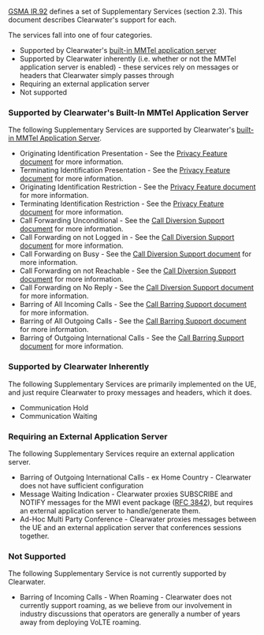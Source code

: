 [GSMA IR.92](http://www.gsma.com/newsroom/wp-content/uploads/2013/04/IR.92-v7.0.pdf) defines a set of Supplementary Services (section 2.3).  This document describes Clearwater's support for each.

The services fall into one of four categories.

*   Supported by Clearwater's [built-in MMTel application server](Application-Server-Guide#the-built-in-mmtel-application-server)
*   Supported by Clearwater inherently (i.e. whether or not the MMTel application server is enabled) - these services rely on messages or headers that Clearwater simply passes through
*   Requiring an external application server
*   Not supported

### Supported by Clearwater's Built-In MMTel Application Server

The following Supplementary Services are supported by Clearwater's [built-in MMTel Application Server](Application-Server-Guide#the-built-in-mmtel-application-server).

*   Originating Identification Presentation - See the [Privacy Feature document](Clearwater-Privacy-Feature) for more information.
*   Terminating Identification Presentation - See the [Privacy Feature document](Clearwater-Privacy-Feature) for more information.
*   Originating Identification Restriction - See the [Privacy Feature document](Clearwater-Privacy-Feature) for more information.
*   Terminating Identification Restriction - See the [Privacy Feature document](Clearwater-Privacy-Feature) for more information.
*   Call Forwarding Unconditional - See the [Call Diversion Support document](Clearwater-Call-Diversion-Support) for more information.
*   Call Forwarding on not Logged in - See the [Call Diversion Support document](Clearwater-Call-Diversion-Support) for more information.
*   Call Forwarding on Busy - See the [Call Diversion Support document](Clearwater-Call-Diversion-Support) for more information.
*   Call Forwarding on not Reachable - See the [Call Diversion Support document](Clearwater-Call-Diversion-Support) for more information.
*   Call Forwarding on No Reply - See the [Call Diversion Support document](Clearwater-Call-Diversion-Support) for more information.
*   Barring of All Incoming Calls - See the [Call Barring Support document](Clearwater-Call-Barring-Support) for more information.
*   Barring of All Outgoing Calls - See the [Call Barring Support document](Clearwater-Call-Barring-Support) for more information.
*   Barring of Outgoing International Calls - See the [Call Barring Support document](Clearwater-Call-Barring-Support) for more information.

### Supported by Clearwater Inherently

The following Supplementary Services are primarily implemented on the UE, and just require Clearwater to proxy messages and headers, which it does.

*   Communication Hold
*   Communication Waiting

### Requiring an External Application Server

The following Supplementary Services require an external application server.

*   Barring of Outgoing International Calls - ex Home Country - Clearwater does not have sufficient configuration
*   Message Waiting Indication - Clearwater proxies SUBSCRIBE and NOTIFY messages for the MWI event package ([RFC 3842](http://tools.ietf.org/rfc/rfc3842.txt)), but requires an external application server to handle/generate them.
*   Ad-Hoc Multi Party Conference - Clearwater proxies messages between the UE and an external application server that conferences sessions together.

### Not Supported

The following Supplementary Service is not currently supported by Clearwater.

*   Barring of Incoming Calls - When Roaming - Clearwater does not currently support roaming, as we believe from our involvement in industry discussions that operators are generally a number of years away from deploying VoLTE roaming.